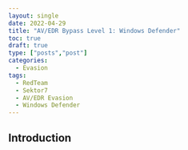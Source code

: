 ```yaml
---
layout: single
date: 2022-04-29
title: "AV/EDR Bypass Level 1: Windows Defender"
toc: true
draft: true
type: ["posts","post"]
categories:
  - Evasion
tags:
  - RedTeam
  - Sektor7
  - AV/EDR Evasion
  - Windows Defender
---
```

## Introduction
